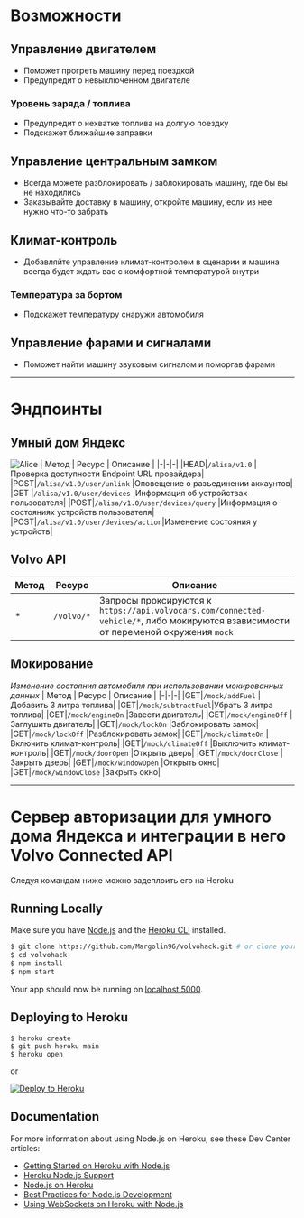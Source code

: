 # Возможности

## Управление двигателем
- Поможет прогреть машину перед поездкой
- Предупредит о невыключенном двигателе
### Уровень заряда / топлива
- Предупредит о нехватке топлива на долгую поездку
- Подскажет ближайшие заправки

## Управление центральным замком
- Всегда можете разблокировать / заблокировать машину, где бы вы не находились
- Заказывайте доставку в машину, откройте машину, если из нее нужно что-то забрать

## Климат-контроль
- Добавляйте управление климат-контролем в сценарии и машина всегда будет ждать вас с комфортной температурой внутри
### Температура за бортом
- Подскажет температуру снаружи автомобиля

## Управление фарами и сигналами
- Поможет найти машину звуковым сигналом и поморгав фарами

---

# Эндпоинты

## Умный дом Яндекс
![Alice](https://volvohack.herokuapp.com/static/alice.png)
| Метод | Ресурс | Описание |
|-|-|-|
|HEAD|`/alisa/v1.0`                    |Проверка доступности Endpoint URL провайдера|
|POST|`/alisa/v1.0/user/unlink`        |Оповещение о разъединении аккаунтов|
|GET |`/alisa/v1.0/user/devices`       |Информация об устройствах пользователя|
|POST|`/alisa/v1.0/user/devices/query` |Информация о состояниях устройств пользователя|
|POST|`/alisa/v1.0/user/devices/action`|Изменение состояния у устройств|

## Volvo API
| Метод | Ресурс | Описание |
|-|-|-|
|*|`/volvo/*`|Запросы проксируются к `https://api.volvocars.com/connected-vehicle/*`, либо мокируются взависимости от переменой окружения `mock`|

## Мокирование
*Изменение состояния автомобиля при использовании мокированных данных*
| Метод | Ресурс | Описание |
|-|-|-|
|GET|`/mock/addFuel`     |Добавить 3 литра топлива|
|GET|`/mock/subtractFuel`|Убрать 3 литра топлива|
|GET|`/mock/engineOn`    |Завести двигатель|
|GET|`/mock/engineOff`   |Заглушить двигатель|
|GET|`/mock/lockOn`      |Заблокировать замок|
|GET|`/mock/lockOff`     |Разблокировать замок|
|GET|`/mock/climateOn`   |Включить климат-контроль|
|GET|`/mock/climateOff`  |Выключить климат-контроль|
|GET|`/mock/doorOpen`    |Открыть дверь|
|GET|`/mock/doorClose`   |Закрыть дверь|
|GET|`/mock/windowOpen`  |Открыть окно|
|GET|`/mock/windowClose` |Закрыть окно|

---

# Сервер авторизации для умного дома Яндекса и интеграции в него Volvo Connected API

Следуя командам ниже можно задеплоить его на Heroku


## Running Locally

Make sure you have [Node.js](http://nodejs.org/) and the [Heroku CLI](https://cli.heroku.com/) installed.

```sh
$ git clone https://github.com/Margolin96/volvohack.git # or clone your own fork
$ cd volvohack
$ npm install
$ npm start
```

Your app should now be running on [localhost:5000](http://localhost:5000/).

## Deploying to Heroku

```
$ heroku create
$ git push heroku main
$ heroku open
```
or

[![Deploy to Heroku](https://www.herokucdn.com/deploy/button.svg)](https://heroku.com/deploy)

## Documentation

For more information about using Node.js on Heroku, see these Dev Center articles:

- [Getting Started on Heroku with Node.js](https://devcenter.heroku.com/articles/getting-started-with-nodejs)
- [Heroku Node.js Support](https://devcenter.heroku.com/articles/nodejs-support)
- [Node.js on Heroku](https://devcenter.heroku.com/categories/nodejs)
- [Best Practices for Node.js Development](https://devcenter.heroku.com/articles/node-best-practices)
- [Using WebSockets on Heroku with Node.js](https://devcenter.heroku.com/articles/node-websockets)
